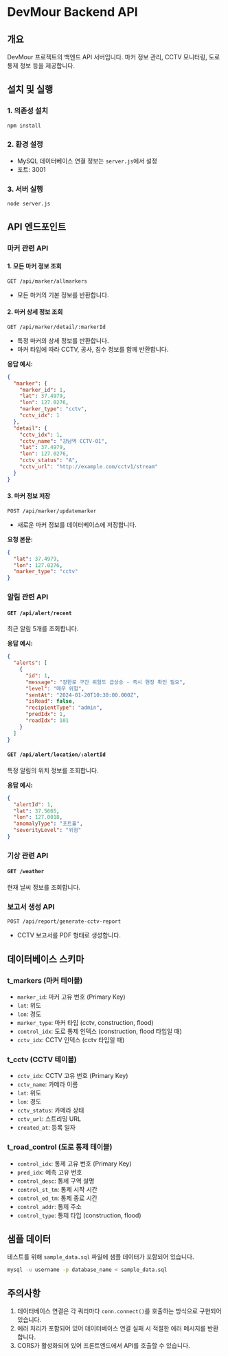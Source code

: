 # DevMour Backend API

## 개요
DevMour 프로젝트의 백엔드 API 서버입니다. 마커 정보 관리, CCTV 모니터링, 도로 통제 정보 등을 제공합니다.

## 설치 및 실행

### 1. 의존성 설치
```bash
npm install
```

### 2. 환경 설정
- MySQL 데이터베이스 연결 정보는 `server.js`에서 설정
- 포트: 3001

### 3. 서버 실행
```bash
node server.js
```

## API 엔드포인트

### 마커 관련 API

#### 1. 모든 마커 정보 조회
```
GET /api/marker/allmarkers
```
- 모든 마커의 기본 정보를 반환합니다.

#### 2. 마커 상세 정보 조회
```
GET /api/marker/detail/:markerId
```
- 특정 마커의 상세 정보를 반환합니다.
- 마커 타입에 따라 CCTV, 공사, 침수 정보를 함께 반환합니다.

**응답 예시:**
```json
{
  "marker": {
    "marker_id": 1,
    "lat": 37.4979,
    "lon": 127.0276,
    "marker_type": "cctv",
    "cctv_idx": 1
  },
  "detail": {
    "cctv_idx": 1,
    "cctv_name": "강남역 CCTV-01",
    "lat": 37.4979,
    "lon": 127.0276,
    "cctv_status": "A",
    "cctv_url": "http://example.com/cctv1/stream"
  }
}
```

#### 3. 마커 정보 저장
```
POST /api/marker/updatemarker
```
- 새로운 마커 정보를 데이터베이스에 저장합니다.

**요청 본문:**
```json
{
  "lat": 37.4979,
  "lon": 127.0276,
  "marker_type": "cctv"
}
```

### 알림 관련 API

#### `GET /api/alert/recent`
최근 알림 5개를 조회합니다.

**응답 예시:**
```json
{
  "alerts": [
    {
      "id": 1,
      "message": "장한로 구간 위험도 급상승 - 즉시 현장 확인 필요",
      "level": "매우 위험",
      "sentAt": "2024-01-20T10:30:00.000Z",
      "isRead": false,
      "recipientType": "admin",
      "predIdx": 1,
      "roadIdx": 101
    }
  ]
}
```

#### `GET /api/alert/location/:alertId`
특정 알림의 위치 정보를 조회합니다.

**응답 예시:**
```json
{
  "alertId": 1,
  "lat": 37.5665,
  "lon": 127.0018,
  "anomalyType": "포트홀",
  "severityLevel": "위험"
}
```

### 기상 관련 API

#### `GET /weather`
현재 날씨 정보를 조회합니다.

### 보고서 생성 API
```
POST /api/report/generate-cctv-report
```
- CCTV 보고서를 PDF 형태로 생성합니다.

## 데이터베이스 스키마

### t_markers (마커 테이블)
- `marker_id`: 마커 고유 번호 (Primary Key)
- `lat`: 위도
- `lon`: 경도
- `marker_type`: 마커 타입 (cctv, construction, flood)
- `control_idx`: 도로 통제 인덱스 (construction, flood 타입일 때)
- `cctv_idx`: CCTV 인덱스 (cctv 타입일 때)

### t_cctv (CCTV 테이블)
- `cctv_idx`: CCTV 고유 번호 (Primary Key)
- `cctv_name`: 카메라 이름
- `lat`: 위도
- `lon`: 경도
- `cctv_status`: 카메라 상태
- `cctv_url`: 스트리밍 URL
- `created_at`: 등록 일자

### t_road_control (도로 통제 테이블)
- `control_idx`: 통제 고유 번호 (Primary Key)
- `pred_idx`: 예측 고유 번호
- `control_desc`: 통제 구역 설명
- `control_st_tm`: 통제 시작 시간
- `control_ed_tm`: 통제 종료 시간
- `control_addr`: 통제 주소
- `control_type`: 통제 타입 (construction, flood)

## 샘플 데이터

테스트를 위해 `sample_data.sql` 파일에 샘플 데이터가 포함되어 있습니다.

```bash
mysql -u username -p database_name < sample_data.sql
```

## 주의사항

1. 데이터베이스 연결은 각 쿼리마다 `conn.connect()`를 호출하는 방식으로 구현되어 있습니다.
2. 에러 처리가 포함되어 있어 데이터베이스 연결 실패 시 적절한 에러 메시지를 반환합니다.
3. CORS가 활성화되어 있어 프론트엔드에서 API를 호출할 수 있습니다.
